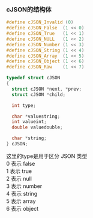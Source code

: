 ### cJSON的结构体
```c
#define cJSON_Invalid (0)
#define cJSON_False  (1 << 0)
#define cJSON_True   (1 << 1)
#define cJSON_NULL   (1 << 2)
#define cJSON_Number (1 << 3)
#define cJSON_String (1 << 4)
#define cJSON_Array  (1 << 5)
#define cJSON_Object (1 << 6)
#define cJSON_Raw    (1 << 7)

typedef struct cJSON
{
  struct cJSON *next, *prev;
  struct cJSON *child;

  int type;

  char *valuestring;
  int valueint;
  double valuedouble;

  char *string;
} cJSON;
```
这里的type是用于区分 JSON 类型  
0 表示 false  
1 表示 true  
2 表示 null  
3 表示 number  
4 表示 string  
5 表示 array  
6 表示 object  